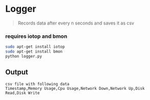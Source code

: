 # Logger
> Records data after every n seconds and saves it as csv
### requires iotop and bmon
```sh
sudo apt-get install iotop
sudo apt-get install bmon
python logger.py
```
## Output
```
csv file with following data
Timestamp,Memory Usage,Cpu Usage,Network Down,Network Up,Disk Read,Disk Write
```
